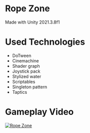 # Rope Zone
Made with Unity 2021.3.8f1

# Used Technologies
* DoTween
* Cinemachine
* Shader graph
* Joystick pack
* Stylized water
* Scriptables
* Singleton pattern
* Taptics
  
# Gameplay Video
[![Rope Zone](https://img.youtube.com/vi/ieEb8IL8deI/0.jpg)](https://www.youtube.com/watch?v=ieEb8IL8deI)
